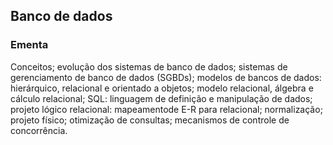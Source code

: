 ## Banco de dados

### Ementa

Conceitos; evolução dos sistemas de banco de dados; sistemas de gerenciamento de banco de dados (SGBDs); modelos de bancos de dados: hierárquico, relacional e orientado a objetos; modelo relacional, álgebra e cálculo relacional; SQL: linguagem de definição e manipulação de dados; projeto lógico relacional: mapeamentode E-R para relacional; normalização; projeto físico; otimização de consultas; mecanismos de controle de concorrência.